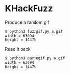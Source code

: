 # KHackFuzz

Produce a random gif

```shell
$ python3 fuzzgif.py a.gif
width = 63094
height = 14475
```

Read it back

```shell
$ python3 parsegif.py a.gif               
width = 63094
height = 14475
```

